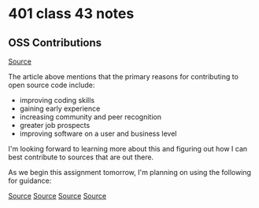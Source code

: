 # 401 class 43 notes

## OSS Contributions

[Source](https://clearcode.cc/blog/why-developers-contribute-open-source-software/)

The article above mentions that the primary reasons for contributing to open source code include:

- improving coding skills
- gaining early experience
- increasing community and peer recognition
- greater job prospects
- improving software on a user and business level

I'm looking forward to learning more about this and figuring out how I can best contribute to sources that are out there.

As we begin this assignment tomorrow, I'm planning on using the following for guidance:

[Source](https://kentcdodds.com/blog/first-timers-only)
[Source](https://www.firsttimersonly.com/)
[Source](https://www.hanselman.com/blog/get-involved-in-open-source-today-how-to-contribute-a-patch-to-a-github-hosted-open-source-project-like-code-52)
[Source](https://hackernoon.com/how-to-find-open-source-projects-for-beginners)
